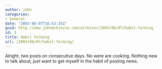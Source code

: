 ```yaml
---
author: john
categories:
- General
date: "2003-08-07T16:53:35Z"
guid: http://www.johnmckinzie.com/archives/2003/08/07/habit-forming
id: 3
title: Habit Forming
url: /2003/08/07/habit-forming/
---
```


Alright, two posts on consecutive days. No were are cooking. Nothing new to talk about, just want to get myself in the habit of posting news.